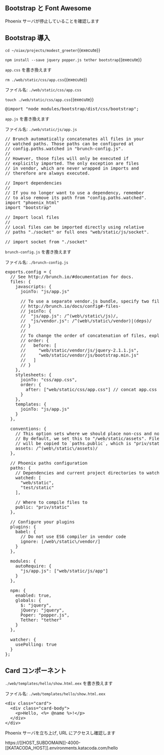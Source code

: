 
## Bootstrap と Font Awesome

Phoenix サーバが停止していることを確認します

## Bootstrap 導入

`cd ~/oiax/projects/modest_greeter`{{execute}}

`npm install --save jquery popper.js tether bootstrap`{{execute}}

`app.css` を書き換えます

`rm ./web/static/css/app.css`{{execute}}

ファイル名: `./web/static/css/app.css`

`touch ./web/static/css/app.css`{{execute}}

<pre class="file" data-filename="~/oiax/projects/modest_greeter/web/static/css/app.css" data-target="replace">
@import "node_modules/bootstrap/dist/css/bootstrap";
</pre>

`app.js` を書き換えます

ファイル名: `./web/static/js/app.js`

<pre class="file" data-filename="~/oiax/projects/modest_greeter/web/static/js/app.js" data-target="replace">
// Brunch automatically concatenates all files in your
// watched paths. Those paths can be configured at
// config.paths.watched in "brunch-config.js".
//
// However, those files will only be executed if
// explicitly imported. The only exception are files
// in vendor, which are never wrapped in imports and
// therefore are always executed.

// Import dependencies
//
// If you no longer want to use a dependency, remember
// to also remove its path from "config.paths.watched".
import "phoenix_html"
import "bootstrap"

// Import local files
//
// Local files can be imported directly using relative
// paths "./socket" or full ones "web/static/js/socket".

// import socket from "./socket"
</pre>

`brunch-config.js` を書き換えます

ファイル名: `./brunch-config.js`

<pre class="file" data-filename="~/oiax/projects/modest_greeter/brunch-config.js" data-target="replace">
exports.config = {
  // See http://brunch.io/#documentation for docs.
  files: {
    javascripts: {
      joinTo: "js/app.js"

      // To use a separate vendor.js bundle, specify two files path
      // http://brunch.io/docs/config#-files-
      // joinTo: {
      //  "js/app.js": /^(web\/static\/js)/,
      //  "js/vendor.js": /^(web\/static\/vendor)|(deps)/
      // }
      //
      // To change the order of concatenation of files, explicitly mention here
      // order: {
      //   before: [
      //     "web/static/vendor/js/jquery-2.1.1.js",
      //     "web/static/vendor/js/bootstrap.min.js"
      //   ]
      // }
    },
    stylesheets: {
      joinTo: "css/app.css",
      order: {
        after: ["web/static/css/app.css"] // concat app.css last
      }
    },
    templates: {
      joinTo: "js/app.js"
    }
  },

  conventions: {
    // This option sets where we should place non-css and non-js assets in.
    // By default, we set this to "/web/static/assets". Files in this directory
    // will be copied to `paths.public`, which is "priv/static" by default.
    assets: /^(web\/static\/assets)/
  },

  // Phoenix paths configuration
  paths: {
    // Dependencies and current project directories to watch
    watched: [
      "web/static",
      "test/static"
    ],

    // Where to compile files to
    public: "priv/static"
  },

  // Configure your plugins
  plugins: {
    babel: {
      // Do not use ES6 compiler in vendor code
      ignore: [/web\/static\/vendor/]
    }
  },

  modules: {
    autoRequire: {
      "js/app.js": ["web/static/js/app"]
    }
  },

  npm: {
    enabled: true,
    globals: {
      $: "jquery",
      jQuery: "jquery",
      Poper: "popper.js",
      Tether: "tether"
    }
  },

  watcher: {
    usePolling: true
  }
};
</pre>

## Card コンポーネント

`./web/templates/hello/show.html.eex` を書き換えます

ファイル名: `./web/templates/hello/show.html.eex`

<pre class="file" data-filename="~/oiax/projects/modest_greeter/web/web/templates/hello/show.html.eex" data-target="replace">
&lt;div class="card"&gt;
  &lt;div class="card-body"&gt;
    &lt;p&gt;Hello, &lt;%= @name %&gt;!&lt;/p&gt;
  &lt;/div&gt;
&lt;/div&gt;
</pre>

Phoenix サーバを立ち上げ, URL にアクセスし確認します

https://[[HOST_SUBDOMAIN]]-4000-[[KATACODA_HOST]].environments.katacoda.com/hello
